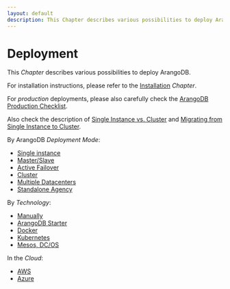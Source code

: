 ```yaml
---
layout: default
description: This Chapter describes various possibilities to deploy ArangoDB
---
```

Deployment
==========

This _Chapter_ describes various possibilities to deploy ArangoDB.

For installation instructions, please refer to the [Installation](installation.html) _Chapter_.

For _production_ deployments, please also carefully check the
[ArangoDB Production Checklist](deployment-productionchecklist.html).

Also check the description of
[Single Instance vs. Cluster](architecture-singleinstancevscluster.html) and
[Migrating from Single Instance to Cluster](deployment-migratingsingleinstancecluster.html).

By ArangoDB _Deployment Mode_:

- [Single instance](deployment-singleinstance.html)
- [Master/Slave](deployment-masterslave.html)
- [Active Failover](deployment-activefailover.html)
- [Cluster](deployment-cluster.html)
- [Multiple Datacenters](deployment-dc2dc.html) 
- [Standalone Agency](deployment-standaloneagency.html) 

By _Technology_:

- [Manually](deployment-manually.html)
- [ArangoDB Starter](deployment-arangodbstarter.html)
- [Docker](deployment-docker.html)
- [Kubernetes](deployment-kubernetes.html)
- [Mesos, DC/OS](deployment-dcos.html)

In the _Cloud_:

- [AWS](deployment-cloud-aws.html)
- [Azure](deployment-cloud-azure.html)

